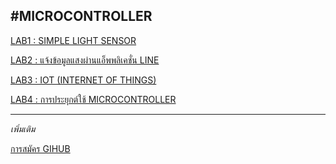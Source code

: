 #MICROCONTROLLER
---------------------

[LAB1 : SIMPLE LIGHT SENSOR](https://drive.google.com/file/d/1BQgMIFhRoA6X6FoDvT5GwJdXb0jlXMbT/view?usp=sharing)

[LAB2 : แจ้งข้อมูลแสงผ่านแอ็พพลิเคชั่น LINE](https://drive.google.com/file/d/12h5DdSLMGPHKf-CdIgZgXQHyY_nV96sO/view?usp=sharing)

[LAB3 : IOT (INTERNET OF THINGS)](https://drive.google.com/file/d/1SqPhFLvNQW9MI3K8Cv3Kf1xcvNoVdWH2/view?usp=sharing)

[LAB4 : การประยุกต์ใช้ MICROCONTROLLER](https://drive.google.com/file/d/1nphNi4LI60_fO35ctQovocnD-XiYQyJH/view?usp=sharing)

--------------------------------------

*เพิ่มเติม*

[การสมัคร GIHUB](https://drive.google.com/file/d/1hrUSpOf8nhmWEVq0aO8ocSm35erum3sU/view?usp=sharing)
